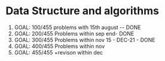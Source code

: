 # Data Structure and algorithms
1. GOAL: 100/455 problems with 15th august -- DONE 
2. GOAL: 200/455 Problems within sep end- DONE
3. GOAL: 300/455 Problems within nov 15 - DEC-21 - DONE
4. GOAL: 400/455 Problems within nov
5. GOAL: 455/455 +revison within dec
